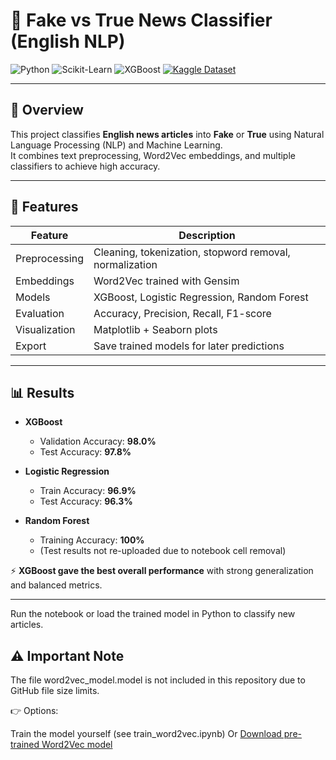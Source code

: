 # 📰 Fake vs True News Classifier (English NLP)

![Python](https://img.shields.io/badge/Python-3.8%2B-blue)
![Scikit-Learn](https://img.shields.io/badge/Scikit--Learn-ML-orange)
![XGBoost](https://img.shields.io/badge/XGBoost-Boosting-green)
[![Kaggle Dataset](https://img.shields.io/badge/Dataset-Kaggle-blue)](https://www.kaggle.com/datasets/clmentbisaillon/fake-and-real-news-dataset)

---

## 📌 Overview
This project classifies **English news articles** into **Fake** or **True** using Natural Language Processing (NLP) and Machine Learning.  
It combines text preprocessing, Word2Vec embeddings, and multiple classifiers to achieve high accuracy.

---

## 🚀 Features

| Feature | Description |
|---------|-------------|
| Preprocessing | Cleaning, tokenization, stopword removal, normalization |
| Embeddings | Word2Vec trained with Gensim |
| Models | XGBoost, Logistic Regression, Random Forest |
| Evaluation | Accuracy, Precision, Recall, F1-score |
| Visualization | Matplotlib + Seaborn plots |
| Export | Save trained models for later predictions |

---

## 📊 Results

- **XGBoost**
  - Validation Accuracy: **98.0%**
  - Test Accuracy: **97.8%**

- **Logistic Regression**
  - Train Accuracy: **96.9%**
  - Test Accuracy: **96.3%**

- **Random Forest**
  - Training Accuracy: **100%**
  - (Test results not re-uploaded due to notebook cell removal)

⚡ **XGBoost gave the best overall performance** with strong generalization and balanced metrics.

---

Run the notebook or load the trained model in Python to classify new articles.

## ⚠️ Important Note

The file word2vec_model.model is not included in this repository due to GitHub file size limits.

👉 Options:

Train the model yourself (see train_word2vec.ipynb)
Or
[Download pre-trained Word2Vec model](https://drive.google.com/file/d/1pZrxH1gXuTYoNm08FdwpNibh98HqMxdG/view?usp=sharing)
